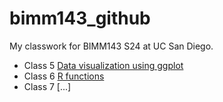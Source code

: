 # bimm143_github
My classwork for BIMM143 S24 at UC San Diego.

- Class 5 [Data visualization using ggplot](https://github.com/lilithsadil/bimm143_github/blob/main/Class05/Class05.pdf)
- Class 6 [R functions]()
- Class 7 [...]
